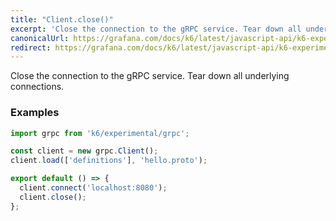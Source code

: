```yaml
---
title: "Client.close()"
excerpt: 'Close the connection to the gRPC service. Tear down all underlying connections.'
canonicalUrl: https://grafana.com/docs/k6/latest/javascript-api/k6-experimental/grpc/client/client-close/
redirect: https://grafana.com/docs/k6/latest/javascript-api/k6-experimental/grpc/client/client-close/
---
```


Close the connection to the gRPC service. Tear down all underlying connections.

### Examples

<div class="code-group" data-props='{"labels": ["Simple example"], "lineNumbers": [true]}'>

```javascript
import grpc from 'k6/experimental/grpc';

const client = new grpc.Client();
client.load(['definitions'], 'hello.proto');

export default () => {
  client.connect('localhost:8080');
  client.close();
};
```
</div>
